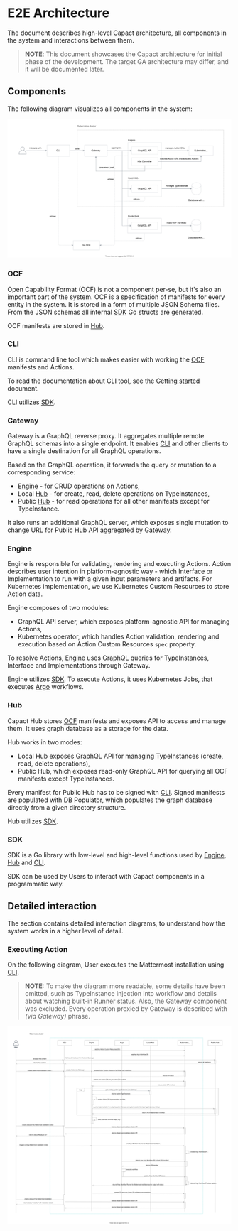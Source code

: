 # E2E Architecture

The document describes high-level Capact architecture, all components in the system and interactions between them.

> **NOTE**: This document showcases the Capact architecture for initial phase of the development. The target GA architecture may differ, and it will be documented later. 

## Components

The following diagram visualizes all components in the system:

![Components](assets/components.svg)

### OCF

Open Capability Format (OCF) is not a component per-se, but it's also an important part of the system. OCF is a specification of manifests for every entity in the system.
It is stored in a form of multiple JSON Schema files. From the JSON schemas all internal [SDK](#sdk) Go structs are generated.

OCF manifests are stored in [Hub](#hub).

### CLI

CLI is command line tool which makes easier with working the [OCF](#ocf) manifests and Actions.

To read the documentation about CLI tool, see the [Getting started](../cli/getting-started.mdx) document.

CLI utilizes [SDK](#sdk).

### Gateway

Gateway is a GraphQL reverse proxy. It aggregates multiple remote GraphQL schemas into a single endpoint. It enables [CLI](#cli) and other clients to have a single destination for all GraphQL operations.

Based on the GraphQL operation, it forwards the query or mutation to a corresponding service:
- [Engine](#engine) - for CRUD operations on Actions,
- Local [Hub](#hub) - for create, read, delete operations on TypeInstances,
- Public [Hub](#hub) - for read operations for all other manifests except for TypeInstance.

It also runs an additional GraphQL server, which exposes single mutation to change URL for Public [Hub](#hub) API aggregated by Gateway.

### Engine

Engine is responsible for validating, rendering and executing Actions. Action describes user intention in platform-agnostic way - which Interface or Implementation to run with a given input parameters and artifacts. For Kubernetes implementation, we use Kubernetes Custom Resources to store Action data.

Engine composes of two modules:
- GraphQL API server, which exposes platform-agnostic API for managing Actions,
- Kubernetes operator, which handles Action validation, rendering and execution based on Action Custom Resources `spec` property.

To resolve Actions, Engine uses GraphQL queries for TypeInstances, Interface and Implementations through Gateway.

Engine utilizes [SDK](#sdk). To execute Actions, it uses Kubernetes Jobs, that executes [Argo](https://github.com/argoproj/argo) workflows.

### Hub

Capact Hub stores [OCF](#ocf) manifests and exposes API to access and manage them. It uses graph database as a storage for the data.

Hub works in two modes:
- Local Hub exposes GraphQL API for managing TypeInstances (create, read, delete operations),
- Public Hub, which exposes read-only GraphQL API for querying all OCF manifests except TypeInstances.

Every manifest for Public Hub has to be signed with [CLI](#cli). Signed manifests are populated with DB Populator, which populates the graph database directly from a given directory structure.

Hub utilizes [SDK](#sdk).

### SDK

SDK is a Go library with low-level and high-level functions used by [Engine](#engine), [Hub](#hub) and [CLI](#cli).

SDK can be used by Users to interact with Capact components in a programmatic way.

## Detailed interaction

The section contains detailed interaction diagrams, to understand how the system works in a higher level of detail.

### Executing Action

On the following diagram, User executes the Mattermost installation using [CLI](#cli).

> **NOTE:** To make the diagram more readable, some details have been omitted, such as TypeInstance injection into workflow and details about watching built-in Runner status. Also, the Gateway component was excluded. Every operation proxied by Gateway is described with _(via Gateway)_ phrase.

![Sequence diagram for Mattermost installation](assets/action-sequence-diagram.svg)

